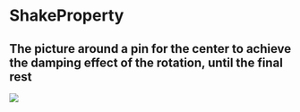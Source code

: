 # ShakeProperty
The picture around a pin for the center to achieve the damping effect of the rotation, until the final rest 
------------------
![](https://github.com/guodongxiaren/ImageCache/raw/master/Logo/foryou.gif)  
